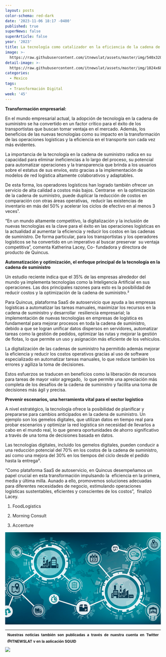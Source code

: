 ```yaml
---
layout: posts
color-schema: red-dark
date: '2023-11-06 18:17 -0400'
published: true
superNews: false
superArticle: false
year: '2023'
title: La tecnología como catalizador en la eficiencia de la cadena de suministro
image: >-
  https://raw.githubusercontent.com/itnewslat/assets/master/img/540x320/cadena-de-suministros-p.jpg
detail-image: >-
  https://raw.githubusercontent.com/itnewslat/assets/master/img/1024x680/cadena-de-suministros-g.jpg
categories:
  - Mexico
tags:
  - Transformación Digital
week: '45'
---
```

**Transformación empresarial:**

En el mundo empresarial actual, la adopción de tecnología en la cadena de suministro se ha convertido en un factor crítico para el éxito de los transportistas que buscan tomar ventaja en el mercado. Además, los beneficios de las nuevas tecnologías como su impacto en la transformación de las operaciones logísticas y la eficiencia en el transporte son cada vez más evidentes.

La importancia de la tecnología en la cadena de suministro radica en su capacidad para eliminar ineficiencias a lo largo del proceso, su potencial para automatizar operaciones y la transparencia que brinda a los usuarios sobre el estatus de sus envíos, esto gracias a la implementación de modelos de red logística altamente colaborativos y adaptables.

De esta forma, los operadores logísticos han logrado también ofrecer un servicio de alta calidad a costos más bajos. Centrarse  en la optimización de la cadena de suministro, puede duplicar la reducción de costos en comparación con otras áreas operativas,  reducir las existencias de inventario en más del 50% y acelerar los ciclos de efectivo en al menos 3 veces¹.

“En un mundo altamente competitivo, la digitalización y la inclusión de nuevas tecnologías es la clave para el éxito en las operaciones logísticas en la actualidad al aumentar la eficiencia y reducir los costos en las cadenas de suministro. De forma particular, para los transportistas y los operadores logísticos se ha convertido en un imperativo al buscar preservar  su ventaja competitiva”, comenta Katherina Lacey, Co- fundadora y directora de producto de Quincus.

**Automatización y optimización, el enfoque principal de la tecnología en la cadena de suministro**

Un estudio reciente indica que el 35% de las empresas alrededor del mundo ya implementa tecnologías como la Inteligencia Artificial en sus operaciones. Las dos principales razones para esto es la posibilidad de reducir costos y la optimización de la cadena de suministro.²

Para Quincus, plataforma SaaS de autoservicio que ayuda a las empresas logísticas a automatizar las tareas manuales, maximizar los recursos en la cadena de suministro y desarrollar  resiliencia empresarial; la implementación de nuevas tecnologías en empresas de logística es fundamental para mejorar procesos en toda la cadena de suministro, debido a que se logran unificar datos dispersos en servidores, automatizar tareas como la gestión de pedidos, optimizar las rutas y mejorar la gestión de flotas, lo que permite un uso y asignación más eficiente de los vehículos.

La digitalización de las cadenas de suministro ha permitido además mejorar la eficiencia y reducir los costos operativos gracias al uso de software especializado en automatizar tareas manuales, lo que reduce también los errores y agiliza la toma de decisiones.

Estos esfuerzos se traducen en beneficios como la liberación de recursos para tareas de mayor valor agregado,  lo que permite una apreciación más completa de los desafíos de la cadena de suministro y facilita una toma de decisiones más ágil y precisa.

**Prevenir escenarios, una herramienta vital para el sector logístico**

A nivel estratégico, la tecnología ofrece la posibilidad de planificar y prepararse para cambios anticipados en la cadena de suministro. Un ejemplo son los gemelos digitales, que utilizan datos en tiempo real para probar escenarios y optimizar la red logística sin necesidad de llevarlos a cabo en el mundo real, lo que genera oportunidades de ahorro significativo a través de una toma de decisiones basada en datos.

Las tecnologías digitales, incluido los gemelos digitales, pueden conducir a una reducción potencial del 70% en los costos de la cadena de suministro, así como una mejora del 30% en los tiempos del ciclo desde el pedido hasta la entrega³.

“Como plataforma SaaS de autoservicio, en Quincus desempeñamos un papel crucial en esta transformación impulsando la  eficiencia en la primera, media y última milla. Aunado a ello, promovemos soluciones adecuadas para diferentes necesidades de negocio, estimulando operaciones logísticas sustentables, eficientes y conscientes de los costos”,  finalizó Lacey. 

1. FoodLogistics

2. Morning Consult
 
3. Accenture

![](https://raw.githubusercontent.com/itnewslat/assets/master/img/540x320/cadena-de-suministros-p.jpg)

<table style="height: 42px;" width="569">
<tbody>
<tr>
<td style="text-align: justify;"><sub><strong>Nuestras noticias también son publicadas a través de nuestra cuenta en Twitter <a href="https://twitter.com/itnewslat?lang=es">@ITNEWSLAT</a> y en la aplicación <a href="https://squidapp.co/en/">SQUID</a></strong></sub></td>
</tr>
</tbody>
</table>

<img src="https://tracker.metricool.com/c3po.jpg?hash=56f88a41e39ab42c063cc51676587a04"/>
